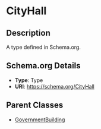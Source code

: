 # CityHall

## Description
A type defined in Schema.org.

## Schema.org Details
- **Type**: Type
- **URI**: https://schema.org/CityHall

## Parent Classes
- [GovernmentBuilding](../GovernmentBuilding.md)

